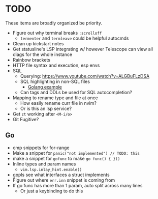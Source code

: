 # TODO

These items are broadly organized be priority.

- Figure out why terminal breaks `:scrolloff`
  - `termenter` and `termleave` could be helpful autocmds
- Clean up kickstart notes
- Get statusline's LSP integrating w/ however Telescope can view all diags for
  the whole instance
- Rainbow brackets
- HTTP file syntax and execution, esp envs
- SQL
  - Querying: https://www.youtube.com/watch?v=ALGBuFLzDSA
  - SQL highlighting in non-SQL files
    - [Golang example](https://www.reddit.com/r/neovim/comments/118e2bz/tip_use_treesitter_to_enable_sql_templates_inside/)
  - Can tags and DDLs be used for SQL autocompletion?
- Mapping to rename type and file at once
  - How easily rename curr file in nvim?
  - Or is this an lsp service?
- Get `zt` working after `<M-i/o>`
- Git Fugitive?

## Go

- cmp snippets for for-range
- Make a snippet for `panic("not implemented") // TODO: this`
- make a snippet for `gofunc` to make `go func() { }()`
- Inline types and param names
  - `vim.lsp.inlay_hint.enable()`
- gopls see what interfaces a struct implements
- Figure out where `err.inn` snippet is coming from
- If go func has more than 1 param, auto split across many lines
  - Or just a keybinding to do this

